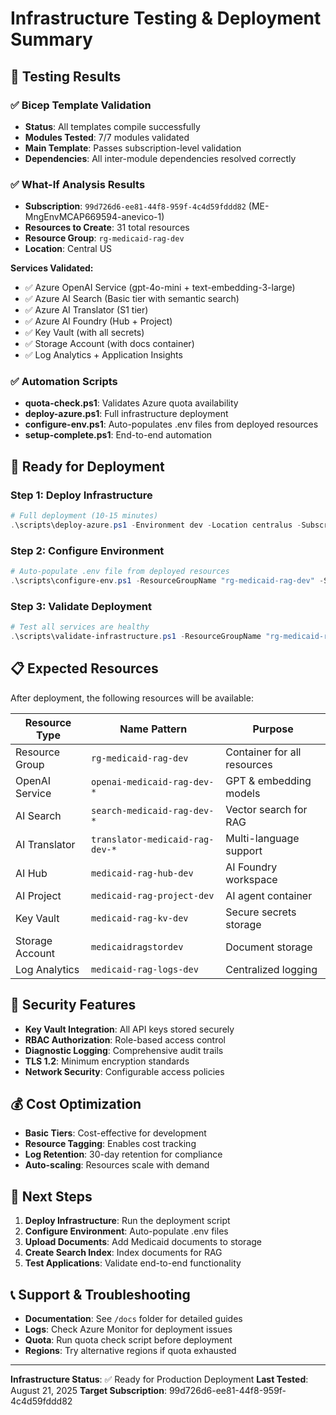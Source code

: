 # Infrastructure Testing & Deployment Summary

## 🧪 Testing Results

### ✅ Bicep Template Validation
- **Status**: All templates compile successfully
- **Modules Tested**: 7/7 modules validated
- **Main Template**: Passes subscription-level validation
- **Dependencies**: All inter-module dependencies resolved correctly

### ✅ What-If Analysis Results
- **Subscription**: `99d726d6-ee81-44f8-959f-4c4d59fddd82` (ME-MngEnvMCAP669594-anevico-1)
- **Resources to Create**: 31 total resources
- **Resource Group**: `rg-medicaid-rag-dev`
- **Location**: Central US

**Services Validated:**
- ✅ Azure OpenAI Service (gpt-4o-mini + text-embedding-3-large)
- ✅ Azure AI Search (Basic tier with semantic search)
- ✅ Azure AI Translator (S1 tier)
- ✅ Azure AI Foundry (Hub + Project)
- ✅ Key Vault (with all secrets)
- ✅ Storage Account (with docs container)
- ✅ Log Analytics + Application Insights

### ✅ Automation Scripts
- **quota-check.ps1**: Validates Azure quota availability
- **deploy-azure.ps1**: Full infrastructure deployment
- **configure-env.ps1**: Auto-populates .env files from deployed resources
- **setup-complete.ps1**: End-to-end automation

## 🚀 Ready for Deployment

### Step 1: Deploy Infrastructure
```powershell
# Full deployment (10-15 minutes)
.\scripts\deploy-azure.ps1 -Environment dev -Location centralus -SubscriptionId "99d726d6-ee81-44f8-959f-4c4d59fddd82"
```

### Step 2: Configure Environment
```powershell
# Auto-populate .env file from deployed resources
.\scripts\configure-env.ps1 -ResourceGroupName "rg-medicaid-rag-dev" -SubscriptionId "99d726d6-ee81-44f8-959f-4c4d59fddd82"
```

### Step 3: Validate Deployment
```powershell
# Test all services are healthy
.\scripts\validate-infrastructure.ps1 -ResourceGroupName "rg-medicaid-rag-dev"
```

## 📋 Expected Resources

After deployment, the following resources will be available:

| Resource Type | Name Pattern | Purpose |
|---------------|--------------|---------|
| Resource Group | `rg-medicaid-rag-dev` | Container for all resources |
| OpenAI Service | `openai-medicaid-rag-dev-*` | GPT & embedding models |
| AI Search | `search-medicaid-rag-dev-*` | Vector search for RAG |
| AI Translator | `translator-medicaid-rag-dev-*` | Multi-language support |
| AI Hub | `medicaid-rag-hub-dev` | AI Foundry workspace |
| AI Project | `medicaid-rag-project-dev` | AI agent container |
| Key Vault | `medicaid-rag-kv-dev` | Secure secrets storage |
| Storage Account | `medicaidragstordev` | Document storage |
| Log Analytics | `medicaid-rag-logs-dev` | Centralized logging |

## 🔐 Security Features

- **Key Vault Integration**: All API keys stored securely
- **RBAC Authorization**: Role-based access control
- **Diagnostic Logging**: Comprehensive audit trails
- **TLS 1.2**: Minimum encryption standards
- **Network Security**: Configurable access policies

## 💰 Cost Optimization

- **Basic Tiers**: Cost-effective for development
- **Resource Tagging**: Enables cost tracking
- **Log Retention**: 30-day retention for compliance
- **Auto-scaling**: Resources scale with demand

## 🔧 Next Steps

1. **Deploy Infrastructure**: Run the deployment script
2. **Configure Environment**: Auto-populate .env files
3. **Upload Documents**: Add Medicaid documents to storage
4. **Create Search Index**: Index documents for RAG
5. **Test Applications**: Validate end-to-end functionality

## 📞 Support & Troubleshooting

- **Documentation**: See `/docs` folder for detailed guides
- **Logs**: Check Azure Monitor for deployment issues
- **Quota**: Run quota check script before deployment
- **Regions**: Try alternative regions if quota exhausted

---

**Infrastructure Status**: ✅ Ready for Production Deployment
**Last Tested**: August 21, 2025
**Target Subscription**: 99d726d6-ee81-44f8-959f-4c4d59fddd82
